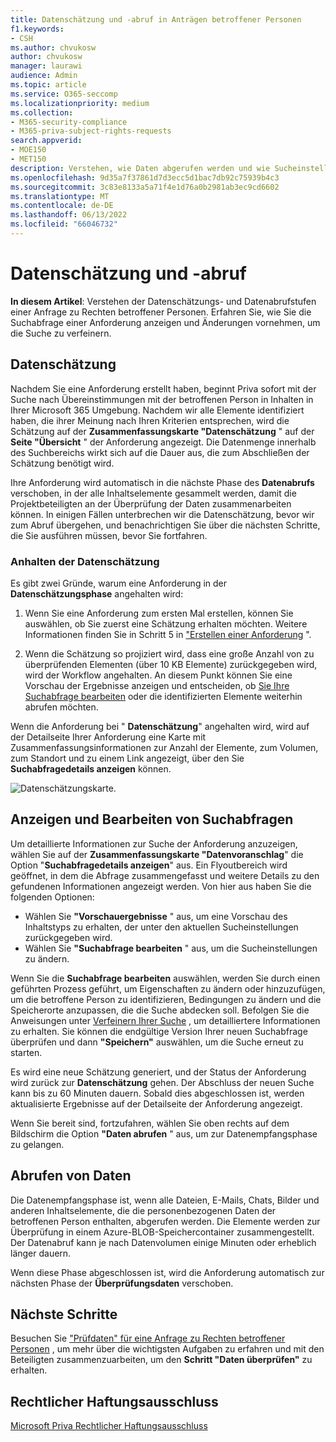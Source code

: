 ```yaml
---
title: Datenschätzung und -abruf in Anträgen betroffener Personen
f1.keywords:
- CSH
ms.author: chvukosw
author: chvukosw
manager: laurawi
audience: Admin
ms.topic: article
ms.service: O365-seccomp
ms.localizationpriority: medium
ms.collection:
- M365-security-compliance
- M365-priva-subject-rights-requests
search.appverid:
- MOE150
- MET150
description: Verstehen, wie Daten abgerufen werden und wie Sucheinstellungen in Microsoft Priva Anfragen zu Betroffenenrechten geändert werden.
ms.openlocfilehash: 9d35a7f37861d7d3ecc5d1bac7db92c75939b4c3
ms.sourcegitcommit: 3c83e8133a5a71f4e1d76a0b2981ab3ec9cd6602
ms.translationtype: MT
ms.contentlocale: de-DE
ms.lasthandoff: 06/13/2022
ms.locfileid: "66046732"
---
```

# <a name="data-estimate-and-retrieval"></a>Datenschätzung und -abruf

**In diesem Artikel**: Verstehen der Datenschätzungs- und Datenabrufstufen einer Anfrage zu Rechten betroffener Personen. Erfahren Sie, wie Sie die Suchabfrage einer Anforderung anzeigen und Änderungen vornehmen, um die Suche zu verfeinern.

## <a name="data-estimate"></a>Datenschätzung
Nachdem Sie eine Anforderung erstellt haben, beginnt Priva sofort mit der Suche nach Übereinstimmungen mit der betroffenen Person in Inhalten in Ihrer Microsoft 365 Umgebung. Nachdem wir alle Elemente identifiziert haben, die ihrer Meinung nach Ihren Kriterien entsprechen, wird die Schätzung auf der **Zusammenfassungskarte "Datenschätzung** " auf der **Seite "Übersicht** " der Anforderung angezeigt. Die Datenmenge innerhalb des Suchbereichs wirkt sich auf die Dauer aus, die zum Abschließen der Schätzung benötigt wird.

Ihre Anforderung wird automatisch in die nächste Phase des **Datenabrufs** verschoben, in der alle Inhaltselemente gesammelt werden, damit die Projektbeteiligten an der Überprüfung der Daten zusammenarbeiten können. In einigen Fällen unterbrechen wir die Datenschätzung, bevor wir zum Abruf übergehen, und benachrichtigen Sie über die nächsten Schritte, die Sie ausführen müssen, bevor Sie fortfahren.

### <a name="pause-in-data-estimate"></a>Anhalten der Datenschätzung

Es gibt zwei Gründe, warum eine Anforderung in der **Datenschätzungsphase** angehalten wird:

1. Wenn Sie eine Anforderung zum ersten Mal erstellen, können Sie auswählen, ob Sie zuerst eine Schätzung erhalten möchten. Weitere Informationen finden Sie in Schritt 5 in ["Erstellen einer Anforderung](subject-rights-requests-create.md#create-a-request) ".

2. Wenn die Schätzung so projiziert wird, dass eine große Anzahl von zu überprüfenden Elementen (über 10 KB Elemente) zurückgegeben wird, wird der Workflow angehalten. An diesem Punkt können Sie eine Vorschau der Ergebnisse anzeigen und entscheiden, ob [Sie Ihre Suchabfrage bearbeiten](subject-rights-requests-create.md#refining-your-search) oder die identifizierten Elemente weiterhin abrufen möchten.

Wenn die Anforderung bei " **Datenschätzung**" angehalten wird, wird auf der Detailseite Ihrer Anforderung eine Karte mit Zusammenfassungsinformationen zur Anzahl der Elemente, zum Volumen, zum Standort und zu einem Link angezeigt, über den Sie **Suchabfragedetails anzeigen** können.

![Datenschätzungskarte.](../media/priva-srr-data-estimate.png)

## <a name="view-and-edit-search-queries"></a>Anzeigen und Bearbeiten von Suchabfragen

Um detaillierte Informationen zur Suche der Anforderung anzuzeigen, wählen Sie auf der **Zusammenfassungskarte "Datenvoranschlag**" die Option "**Suchabfragedetails anzeigen**" aus. Ein Flyoutbereich wird geöffnet, in dem die Abfrage zusammengefasst und weitere Details zu den gefundenen Informationen angezeigt werden. Von hier aus haben Sie die folgenden Optionen:

- Wählen Sie **"Vorschauergebnisse** " aus, um eine Vorschau des Inhaltstyps zu erhalten, der unter den aktuellen Sucheinstellungen zurückgegeben wird.
- Wählen Sie **"Suchabfrage bearbeiten** " aus, um die Sucheinstellungen zu ändern.

Wenn Sie die **Suchabfrage bearbeiten** auswählen, werden Sie durch einen geführten Prozess geführt, um Eigenschaften zu ändern oder hinzuzufügen, um die betroffene Person zu identifizieren, Bedingungen zu ändern und die Speicherorte anzupassen, die die Suche abdecken soll. Befolgen Sie die Anweisungen unter [Verfeinern Ihrer Suche](subject-rights-requests-create.md#refining-your-search) , um detailliertere Informationen zu erhalten. Sie können die endgültige Version Ihrer neuen Suchabfrage überprüfen und dann **"Speichern"** auswählen, um die Suche erneut zu starten.

Es wird eine neue Schätzung generiert, und der Status der Anforderung wird zurück zur **Datenschätzung** gehen. Der Abschluss der neuen Suche kann bis zu 60 Minuten dauern. Sobald dies abgeschlossen ist, werden aktualisierte Ergebnisse auf der Detailseite der Anforderung angezeigt.

Wenn Sie bereit sind, fortzufahren, wählen Sie oben rechts auf dem Bildschirm die Option **"Daten abrufen** " aus, um zur Datenempfangsphase zu gelangen.

## <a name="retrieve-data"></a>Abrufen von Daten

Die Datenempfangsphase ist, wenn alle Dateien, E-Mails, Chats, Bilder und anderen Inhaltselemente, die die personenbezogenen Daten der betroffenen Person enthalten, abgerufen werden. Die Elemente werden zur Überprüfung in einem Azure-BLOB-Speichercontainer zusammengestellt. Der Datenabruf kann je nach Datenvolumen einige Minuten oder erheblich länger dauern.

Wenn diese Phase abgeschlossen ist, wird die Anforderung automatisch zur nächsten Phase der **Überprüfungsdaten** verschoben.

## <a name="next-steps"></a>Nächste Schritte

Besuchen Sie ["Prüfdaten" für eine Anfrage zu Rechten betroffener Personen](subject-rights-requests-data-review.md) , um mehr über die wichtigsten Aufgaben zu erfahren und mit den Beteiligten zusammenzuarbeiten, um den **Schritt "Daten überprüfen"** zu erhalten.

## <a name="legal-disclaimer"></a>Rechtlicher Haftungsausschluss

[Microsoft Priva Rechtlicher Haftungsausschluss](priva-disclaimer.md)